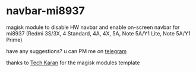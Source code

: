 # navbar-mi8937
magisk module to disable HW navbar and enable on-screen navbar for mi8937 (Redmi 3S/3X, 4 Standard, 4A, 4X, 5A, Note 5A/Y1 Lite, Note 5A/Y1 Prime)

have any suggestions? u can PM me on [telegram](t.me/rafaelstfns)

thanks to [Tech Karan](techkaran.co.in) for the magisk modules template
